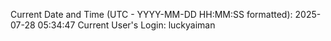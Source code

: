 Current Date and Time (UTC - YYYY-MM-DD HH:MM:SS formatted): 2025-07-28 05:34:47
Current User's Login: luckyaiman
